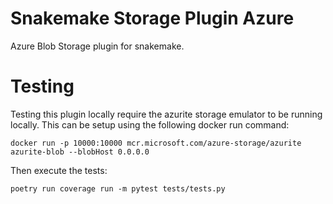 # Snakemake Storage Plugin Azure

Azure Blob Storage plugin for snakemake.

# Testing

Testing this plugin locally require the azurite storage emulator to be running locally. 
This can be setup using the following docker run command: 

```
docker run -p 10000:10000 mcr.microsoft.com/azure-storage/azurite azurite-blob --blobHost 0.0.0.0
```

Then execute the tests: 
```
poetry run coverage run -m pytest tests/tests.py
```
